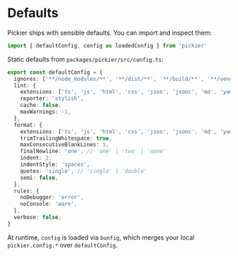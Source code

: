# Defaults

Pickier ships with sensible defaults. You can import and inspect them:

```ts
import { defaultConfig, config as loadedConfig } from 'pickier'
```

Static defaults from `packages/pickier/src/config.ts`:

```ts
export const defaultConfig = {
  ignores: ['**/node_modules/**', '**/dist/**', '**/build/**', '**/vendor/**', '**/coverage/**'],
  lint: {
    extensions: ['ts', 'js', 'html', 'css', 'json', 'jsonc', 'md', 'yaml', 'yml', 'stx'],
    reporter: 'stylish',
    cache: false,
    maxWarnings: -1,
  },
  format: {
    extensions: ['ts', 'js', 'html', 'css', 'json', 'jsonc', 'md', 'yaml', 'yml', 'stx'],
    trimTrailingWhitespace: true,
    maxConsecutiveBlankLines: 1,
    finalNewline: 'one', // 'one' | 'two' | 'none'
    indent: 2,
    indentStyle: 'spaces',
    quotes: 'single', // 'single' | 'double'
    semi: false,
  },
  rules: {
    noDebugger: 'error',
    noConsole: 'warn',
  },
  verbose: false,
}
```

At runtime, `config` is loaded via `bunfig`, which merges your local `pickier.config.*` over `defaultConfig`.

